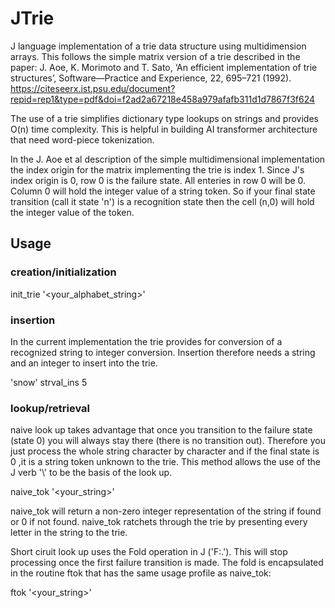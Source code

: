 # JTrie
J language implementation of a trie data structure using multidimension arrays.
This follows the simple matrix version of a trie described in the paper:
 J. Aoe, K. Morimoto and T. Sato, ‘An efficient implementation of trie structures’, Software—Practice and Experience, 22, 695–721 (1992).
https://citeseerx.ist.psu.edu/document?repid=rep1&type=pdf&doi=f2ad2a67218e458a979afafb311d1d7867f3f624

The use of a trie simplifies dictionary type lookups on strings and provides O(n) time complexity. This is helpful in building 
AI transformer architecture that need word-piece tokenization. 

In the J. Aoe et al description of the simple multidimensional implementation the index origin for the matrix implementing the trie is index 1.
Since J's index origin is 0, row 0 is the failure state. All enteries in row 0 will be 0. Column 0 will hold the integer value of a string token.
So if your final state transition (call it state 'n') is a recognition state then the cell (n,0) will hold the integer value of the token.

## Usage
### creation/initialization
init_trie '<your_alphabet_string>'
### insertion
In the current implementation the trie provides for conversion of a recognized string to integer conversion.
Insertion therefore needs a string and an integer to insert into the trie. 

'snow' strval_ins 5
### lookup/retrieval
naive look up takes advantage that once you transition to the failure state (state 0) you will always stay there (there is no transition out). 
Therefore you just process the whole string character by character and if the final state is 0 ,it is a string token unknown to the trie. This
method allows the use of the J verb '\\' to be the basis of the look up. 

naive_tok '<your_string>'

naive_tok will return a non-zero integer representation of the string if found or 0 if not found. naive_tok ratchets through the trie by presenting every
letter in the string to the trie.

Short ciruit look up uses the Fold operation in J ('F:.'). This will stop processing once the first failure transition is made. The fold is encapsulated in
the routine ftok that has the same usage profile as naive_tok:

ftok '<your_string>'

